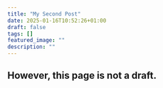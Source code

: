 ```yaml
---
title: "My Second Post"
date: 2025-01-16T10:52:26+01:00
draft: false
tags: []
featured_image: ""
description: ""
---
```

## However, this page is not a draft.